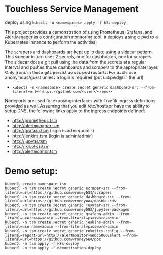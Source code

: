 # Touchless Service Management
deploy using `kubectl -n <namespaces> apply -f k8s-deploy`

This project provides a demonstration of using Prometheus, Grafana, and AlertManager as a configuration monitoring tool.  It deploys a single pod to a Kubernetes instance to perform the activities.  

The scrapers and dashboards are kept up to date using a sidecar pattern.  This sidecar in turn uses 2 secrets, one for dashboards, one for scrapers.  The sidecar does a git pull using the data from the secrets at a regular interval and pushes those dashboards and scrapers to the appropriate layer.  Only jsons in these gits persist across pod restarts.  For each, use anonymous/guest unless a login is required (put uid:pwd@ in the url)
* `kubectl -n <namespace> create secret generic dashboard-src --from-literal=url=<https://github.com/<user>/<repo>> `

Nodeports are used for exposing interfaces with Traefik ingress definitions provided as well.
Assuming that you edit /etc/hosts or have the ability to setup DNS, the following links apply to the ingress endpoints defined:
- http://prometheus.tsm 
- http://alertmanager.tsm 
- http://grafana.tsm (login is admin/admin)
- http://jenkins.tsm (login is admin/admin) 
- http://jupyter.tsm 
- http://robotics.tsm
- http://alertmonitor.tsm 
 

# Demo setup:
```
kubectl create namespace tsm
kubectl -n tsm create secret generic scraper-src --from-literal=url=https://github.com/wroney688/scrapers
kubectl -n tsm create secret generic dashboard-src --from-literal=url=https://github.com/wroney688/dashboards
kubectl -n tsm create secret generic jupyter-src --from-literal=url=https://github.com/wroney688/jupyter-packages
kubectl -n tsm create secret generic grafana-admin --from-literal=username=admin --from-literal=password=admin
kubectl -n tsm create secret generic jenkins-admin --from-literal=username=admin --from-literal=password=admin
kubectl -n tsm create secret generic robotics-config --from-literal=report-url=http://alertmonitor-web:5000/alert --from-literal=url=https://github.com/wroney688/poc
kubectl -n tsm apply -f k8s-deploy
kubectl -n tsm apply -f demonstration-deploy
```
